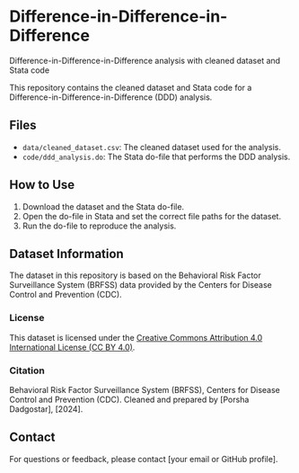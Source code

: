 # Difference-in-Difference-in-Difference
 Difference-in-Difference-in-Difference analysis with cleaned dataset and Stata code

This repository contains the cleaned dataset and Stata code for a Difference-in-Difference-in-Difference (DDD) analysis.

## Files
- `data/cleaned_dataset.csv`: The cleaned dataset used for the analysis.
- `code/ddd_analysis.do`: The Stata do-file that performs the DDD analysis.

## How to Use
1. Download the dataset and the Stata do-file.
2. Open the do-file in Stata and set the correct file paths for the dataset.
3. Run the do-file to reproduce the analysis.

## Dataset Information

The dataset in this repository is based on the Behavioral Risk Factor Surveillance System (BRFSS) data provided by the Centers for Disease Control and Prevention (CDC).

### License
This dataset is licensed under the [Creative Commons Attribution 4.0 International License (CC BY 4.0)](https://creativecommons.org/licenses/by/4.0/).

### Citation
Behavioral Risk Factor Surveillance System (BRFSS), Centers for Disease Control and Prevention (CDC). Cleaned and prepared by [Porsha Dadgostar], [2024].

## Contact
For questions or feedback, please contact [your email or GitHub profile].
